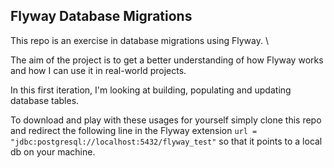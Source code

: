 <h2>Flyway Database Migrations</h2>

This repo is an exercise in database migrations using Flyway. \

The aim of the project is to get a better understanding of how Flyway works and how I can use it in real-world projects.

In this first iteration, I'm looking at building, populating and updating database tables. 

To download and play with these usages for yourself simply clone this repo and redirect the following line in the Flyway extension
```url = "jdbc:postgresql://localhost:5432/flyway_test"```
so that it points to a local db on your machine. 
